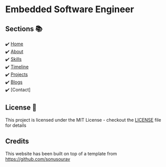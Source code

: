 # Embedded Software Engineer

## Sections 📚
✔️ [Home](https://teresama.github.io/index.html)\
✔️ [About](https://teresama.github.io/index.html#about-section)\
✔️ [Skills](https://teresama.github.io/index.html#skills-section)\
✔️ [Timeline](https://teresama.github.io/index.html#timeline-section)\
✔️ [Projects](https://teresama.github.io/index.html#projects-section)\
✔️ [Blogs](https://teresama.github.io/index.html#blog-section)\
✔️ [Contact]



## License 📄

This project is licensed under the MIT License - checkout the [LICENSE](./LICENSE) file for details


## Credits

This website has been built on top of a template from https://github.com/sonusourav 